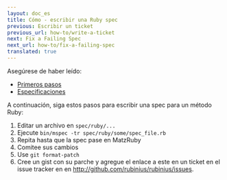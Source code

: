 ```yaml
---
layout: doc_es
title: Cómo - escribir una Ruby spec
previous: Escribir un ticket
previous_url: how-to/write-a-ticket
next: Fix a Failing Spec
next_url: how-to/fix-a-failing-spec
translated: true
---
```


Asegúrese de haber leído:

  *  [Primeros pasos](/doc/es/getting-started/)
  *  [Especificaciones](/doc/es/specs/)

A continuación, siga estos pasos para escribir una spec para un método Ruby:

  1. Editar un archivo en `spec/ruby/...`
  2. Ejecute `bin/mspec -tr spec/ruby/some/spec_file.rb`
  3. Repita hasta que la spec pase en MatzRuby
  4. Comitee sus cambios
  7. Use `git format-patch`
  8. Cree un gist con su parche y agregue  el enlace a este en un ticket en el issue tracker en en http://github.com/rubinius/rubinius/issues.
